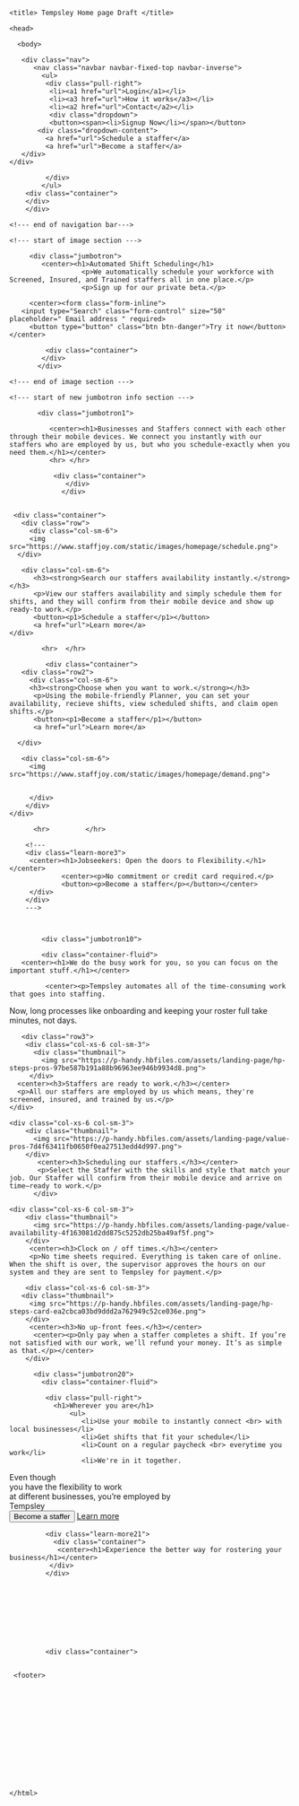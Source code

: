 <!DOCTYPE html>
  <html>
  
    <title> Tempsley Home page Draft </title>
  
   <!--- START OF HEAD --->
  
    <head>
  
   <link href="http://s3.amazonaws.com/codecademy-content/courses/ltp/css/shift.css" rel="stylesheet">
    <link rel="stylesheet" href="http://s3.amazonaws.com/codecademy-content/courses/ltp/css/bootstrap.css">
  <link rel="stylesheet" href="stylesheet.css" >
  
   <link rel="stylesheet" href="main.css">
   
   <style>
   .navbar {
    background-color: white;
    
}

.nav button {
    margin-right: 16px;
    margin-bottom: 4px;
    background-color: #4CAF01; /* Green */
    border-radius: 4px;
    border: none;
    color: white;
    padding: 15px 32px;
    text-align: center;
    text-decoration: none;
    display: inline-block;
    font-size: 16px;
    cursor: pointer;
}

.nav a1 {
    color: black;
    font-size: 17px;
    padding-right: 15px;
}
.nav a2 {
    color: black;
    font-size: 17px;
    padding-right: 15px;
}
.nav a3 {
    color: black;
    font-size: 17px;
    padding-right: 15px;
}
.nav li {
    display: inline;
}
.jumbotron {
    background-image: url('http://media.oregonlive.com/ent_impact_dining/photo/matt-lightnerjpg-b590cada546d806d.jpg');
    background-repeat: no-repeat;
    height: 550px;
    background-size: cover;
}
.jumbotron h1 {
    color: white;
    padding-top: 80px;
    font-size: 80px;
}
.jumbotron p {
    padding-top: 30px;
    color: white;
    font-size: 22px;
}
.jumbotron button {
    padding-top: 40px;
    border-radius: 4px;
    background-color: #4CAF51; /* Green */
    border: none;
    color: white;
    padding: 15px 32px;
    text-align: center;
    text-decoration: none;
    display: inline-block;
    font-size: 16px;
    margin: 4px 2px;
    cursor: pointer;
}

/* start of new jumbotron section !*/
.jumbotron1 h1 {
    font-size: 26px;
    padding-left: 15px;
    padding-right: 15px;
    
}

.jumbotron1 h3 {
    position: inline;
    padding-left: 200px;
    padding-right: 200px;
}

.learn-more p {
    
} 


.row img {
    padding-top: 30px;
    padding-left: 30px;
    width: 370px;
    height: 370px;
}

.row h3 {
    font-size: 25px;
    padding-top: 50px;
    
}
.row p {
     font-size: 20px;
     padding-top: 30px;
     
}

.row button {
    size: 12px;
    background-color: #4CAF01; /* Green */
    border: none;
    border-radius: 4px;
    color: white;
    padding: 15px 32px;
    text-align: center;
    text-decoration: none;
    display: inline-block;
    font-size: 16px;
    margin: 4px 2px;
    cursor: pointer;
}

.row a {
    font-size: 15px;
    padding-left: 15px;
    color:black;

}

.row2 h3 {
    padding-top: 25px;
    
    
}

.row2 button {
    size: 12px;
    border-radius: 4px;
    background-color: #4CAF01; /* Green */
    border: none;
    color: white;
    padding: 15px 32px;
    text-align: center;
    text-decoration: none;
    display: inline-block;
    font-size: 16px;
    margin: 4px 2px;
    cursor: pointer;
}

.row2 p {
    padding-top: 25px;
     font-size: 20px;
     padding-top: 30px;  
    
}


.row2 a {
    font-size: 15px;
    padding-left: 15px;
    color:black;

}

.row2 img {
    padding-top: 30px;
    padding-right: 30px;
    width: 370px;
    height: 370px;
}

/* NOT SURE YET -------
.row3 button {
    margin-top: 40px;
    border-radius: 4px;
    background-color: #4CAF51; /* Green */
    /*border: none;
    color: white;
    padding: 15px 32px;
    text-align: center;
    text-decoration: none;
    display: inline-block;
    font-size: 16px;
    margin: 4px 2px;
    cursor: pointer;
}
*/
.jumbotron10 {
    background-color: rgb(0, 124, 93);
    
}

.jumbotron10 h1 {
    color: white;
    font-size: 40px;
    
}

.jumbotron10 p {
    color:  white;
    font-size: 17px;
    padding-top: 10px;
    
}

.row3 {
    background-color: rgb(247, 214, 64);
    
}

.row3 h3 {
    color: White;
    
}

.row3 p {
    font-size: 18px;
    color: rgb(247, 214, 64);
    
}

.jumbotron20 {
     background-image: url('http://blog.corbis.com/wp-content/uploads/2014/07/42-59954347.jpg');
     background-repeat: no-repeat;
     height: 750px;
     background-size: cover;

}

.jumbotron20 h1 {
    font-size: 50px;
    padding-top: 30px;
    padding-right: 25px;
    color: black;
      
}

.jumbotron20 ul{
    color: rgb(247, 214, 64);
    
    
}

.jumbotron20 a {
    color: white;
    font-size: 17px;
    padding-right: 15px;
}
    
.jumbotron20 li {
    font-size: 18px;
    color: black;
    
}


.jumbotron20 button {
    margin-right: 16px;
    margin-bottom: 4px;
    background-color: rgb(0, 124, 189);
    border-radius: 4px;
    border: none;
    color: white;
    padding: 15px 32px;
    text-align: center;
    text-decoration: none;
    display: inline-block;
    font-size: 16px;
    cursor: pointer;
}

.learn-more21 {
    background-color: rgb(0, 124, 93);
    
}


    
    
    
    
    

/* http://blog.corbis.com/wp-content/uploads/2014/02/JOE_459013.jpg 
*/

.dropdown {
    position: relative;
    display: inline-block;
}

.dropdown-content {
    display: none;
    position: absolute;
    background-color: #f9f9f9;
    min-width: 160px;
    box-shadow: 0px 8px 16px 0px rgba(0,0,0,0.2);
    padding: 12px 16px;
}

.dropdown:hover .dropdown-content {
    display: block;
}
.dropdown a {
    color: black;
    font-size: 16px;
}

</style>
   
   
   
   
   
   </head>
   
   <!--- END OF HEAD --->
   
      <body>
   
   <!--- navigation bar start --->
      
       <div class="nav">
          <nav class="navbar navbar-fixed-top navbar-inverse">
            <ul>
             <div class="pull-right">
              <li><a1 href="url">Login</a1></li>
              <li><a3 href="url">How it works</a3></li>
              <li><a2 href="url">Contact</a2></li>
              <div class="dropdown">
              <button><span><li>Signup Now</li></span></button>
           <div class="dropdown-content">
             <a href="url">Schedule a staffer</a>
             <a href="url">Become a staffer</a>
       </div>
    </div>
              
             </div>
            </ul>
        <div class="container">
        </div>
        </div>
        
    <!--- end of navigation bar--->
    
    <!--- start of image section --->
       
         <div class="jumbotron">
            <center><h1>Automated Shift Scheduling</h1>
                      <p>We automatically schedule your workforce with Screened, Insured, and Trained staffers all in one place.</p>
                      <p>Sign up for our private beta.</p>
 
         <center><form class="form-inline">
       <input type="Search" class="form-control" size="50"         placeholder=" Email address " required>
         <button type="button" class="btn btn-danger">Try it now</button></center>
  </form>
                      <!--<button><p2>Try it now</p2></button></center>  ---->
                      
             <div class="container">
            </div>
           </div>
             
    <!--- end of image section --->
    
    <!--- start of new jumbotron info section --->
          
           <div class="jumbotron1">
           
              <center><h1>Businesses and Staffers connect with each other through their mobile devices. We connect you instantly with our staffers who are employed by us, but who you schedule-exactly when you need them.</h1></center>
              <hr> </hr>
              
               <div class="container">
                  </div>
                 </div>
                 
                  
     <div class="container">  
       <div class="row">
         <div class="col-sm-6"> 
         <img src="https://www.staffjoy.com/static/images/homepage/schedule.png">
      </div>
     
       <div class="col-sm-6">
          <h3><strong>Search our staffers availability instantly.</strong></h3>
          <p>View our staffers availability and simply schedule them for shifts, and they will confirm from their mobile device and show up ready-to work.</p>
          <button><p1>Schedule a staffer</p1></button>
          <a href="url">Learn more</a>
    </div>
  </div>
</div>
                  
            
            <hr>  </hr>
            
             <div class="container">  
       <div class="row2">
         <div class="col-sm-6">
         <h3><strong>Choose when you want to work.</strong></h3>
          <p>Using the mobile-friendly Planner, you can set your availability, recieve shifts, view scheduled shifts, and claim open shifts.</p>
          <button><p1>Become a staffer</p1></button>
          <a href="url">Learn more</a>
       
      </div>

       <div class="col-sm-6">
         <img src="https://www.staffjoy.com/static/images/homepage/demand.png">
         
            
         </div>
        </div>
    </div>
        
          <hr>         </hr>
        
        <!---
        <div class="learn-more3">
         <center><h1>Jobseekers: Open the doors to Flexibility.</h1></center>
                 <center><p>No commitment or credit card required.</p>
                 <button><p>Become a staffer</p></button></center>
         </div>
        </div>
        --->          

             
            
            <div class="jumbotron10">
            
            <div class="container-fluid">
       <center><h1>We do the busy work for you, so you can focus on the important stuff.</h1></center>
       
             <center><p>Tempsley automates all of the time-consuming work that goes into staffing.
Now, long processes like onboarding and keeping your roster full take minutes, not days.</center>
             
       <div class="row3">
        <div class="col-xs-6 col-sm-3">
          <div class="thumbnail">
            <img src="https://p-handy.hbfiles.com/assets/landing-page/hp-steps-pros-97be587b191a88b96963ee946b9934d8.png">
         </div>
      <center><h3>Staffers are ready to work.</h3></center>
      <p>All our staffers are employed by us which means, they're screened, insured, and trained by us.</p>
    </div>
    
    <div class="col-xs-6 col-sm-3">
        <div class="thumbnail">
          <img src="https://p-handy.hbfiles.com/assets/landing-page/value-pros-7d4f63411fb0650f0ea27513edd4d997.png">
        </div>
           <center><h3>Scheduling our staffers.</h3></center>
           <p>Select the Staffer with the skills and style that match your job. Our Staffer will confirm from their mobile device and arrive on time—ready to work.</p>
          </div>
    
    <div class="col-xs-6 col-sm-3">
        <div class="thumbnail">
          <img src="https://p-handy.hbfiles.com/assets/landing-page/value-availability-4f163081d2dd875c5252db25ba49af5f.png">
        </div>
         <center><h3>Clock on / off times.</h3></center>
         <p>No time sheets required. Everything is taken care of online. When the shift is over, the supervisor approves the hours on our system and they are sent to Tempsley for payment.</p>
         
  </div>
  
        <div class="col-xs-6 col-sm-3">
       <div class="thumbnail">
         <img src="https://p-handy.hbfiles.com/assets/landing-page/hp-steps-card-ea2cbca03bd9ddd2a762949c52ce036e.png">
        </div>
         <center><h3>No up-front fees.</h3></center>
          <center><p>Only pay when a staffer completes a shift. If you’re not satisfied with our work, we’ll refund your money. It’s as simple as that.</p></center>
        </div>
</div>
</div>     


          
          
          <div class="jumbotron20">
            <div class="container-fluid">
        
             <div class="pull-right">
               <h1>Wherever you are</h1>
                   <ul>
                      <li>Use your mobile to instantly connect <br> with local businesses</li>
                      <li>Get shifts that fit your schedule</li>
                      <li>Count on a regular paycheck <br> everytime you work</li> 
                      <li>We're in it together.
Even though <br> you have the flexibility to work <br> at different businesses, you’re employed by <br> Tempsley</li>
                </ul>  
                 <button type="button" class="btn btn-primary btn-lg">Become a staffer</button>
                 <a href="url">Learn more</a>
            </div>
          </div>
        </div>
          
          
             <div class="learn-more21">
               <div class="container">
                <center><h1>Experience the better way for rostering your business</h1></center>
              </div>
             </div>
             
              
             
             
             
             
             
             
             
             <div class="container">
         
          
     <footer>
          
             
        
        
        
  
            
            
               
                 
                 
                 
                       
           
    </html>
